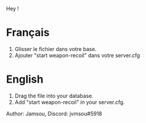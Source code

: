 Hey !

# Français

1) Glisser le fichier dans votre base.
2) Ajouter "start weapon-recoil" dans votre server.cfg

# English

1) Drag the file into your database.
2) Add "start weapon-recoil" in your server.cfg.

Author: Jamsou,
Discord: jvmsou#5918
